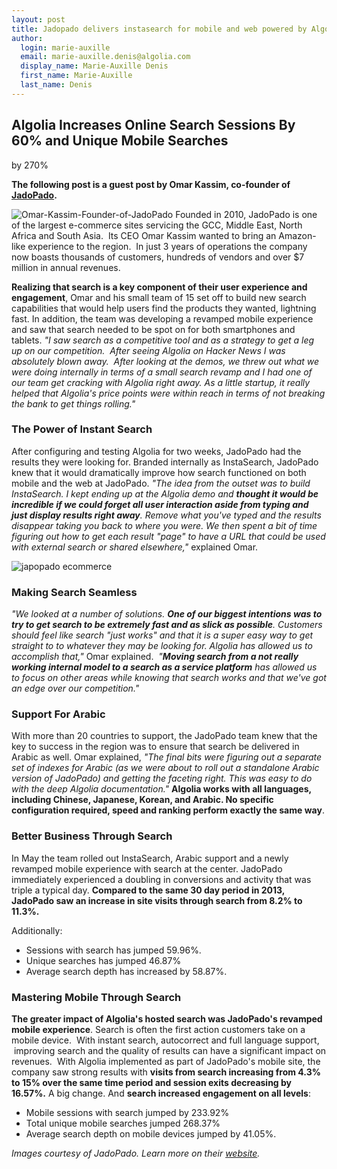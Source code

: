 ```yaml
---
layout: post
title: Jadopado delivers instasearch for mobile and web powered by Algolia
author:
  login: marie-auxille
  email: marie-auxille.denis@algolia.com
  display_name: Marie-Auxille Denis
  first_name: Marie-Auxille
  last_name: Denis
---
```


## Algolia Increases Online Search Sessions By 60% and Unique Mobile Searches
by 270%

**The following post is a guest post by Omar Kassim, co-founder of [JadoPado][1].**

![Omar-Kassim-Founder-of-JadoPado][2] Founded in 2010, JadoPado is one of the largest e-commerce
sites servicing the GCC, Middle East, North Africa and South Asia.  Its CEO
Omar Kassim wanted to bring an Amazon-like experience to the region.  In just
3 years of operations the company now boasts thousands of customers, hundreds
of vendors and over $7 million in annual revenues.

**Realizing that search is a key component of their user experience and engagement**, Omar and his small team of 15 set off to build new search capabilities that would help users find the products they wanted, lightning fast. In addition, the team was developing a revamped mobile experience and saw that search needed to be spot on for both smartphones and tablets. _"I saw search as a competitive tool and as a strategy to get a leg up on our competition.  After seeing Algolia on Hacker News I was absolutely blown away.  After looking at the demos, we threw out what we were doing internally in terms of a small search revamp and I had one of our team get cracking with Algolia right away. As a little startup, it really helped that Algolia's price points were within reach in terms of not breaking the bank to get things rolling."_

### The Power of Instant Search

After configuring and testing Algolia for two weeks, JadoPado had the results
they were looking for. Branded internally as InstaSearch, JadoPado knew that
it would dramatically improve how search functioned on both mobile and the web
at JadoPado. _"The idea from the outset was to build InstaSearch. I kept
ending up at the Algolia demo and **thought it would be incredible if we could
forget all user interaction aside from typing and just display results right
away**. Remove what you've typed and the results disappear taking you back to
where you were. We then spent a bit of time figuring out how to get each
result "page" to have a URL that could be used with external search or shared
elsewhere,"_ explained Omar.

![japopado ecommerce][3]

### Making Search Seamless

_"We looked at a number of solutions. **One of our biggest intentions was to
try to get search to be extremely fast and as slick as possible**. Customers
should feel like search "just works" and that it is a super easy way to get
straight to to whatever they may be looking for. Algolia has allowed us to
accomplish that,"_ Omar explained.  _"**Moving search from a not really
working internal model to a search as a service platform** has allowed us to
focus on other areas while knowing that search works and that we've got an
edge over our competition."_

### Support For Arabic

With more than 20 countries to support, the JadoPado team knew that the key to
success in the region was to ensure that search be delivered in Arabic as
well. Omar explained, _"The final bits were figuring out a separate set of
indexes for Arabic (as we were about to roll out a standalone Arabic version
of JadoPado) and getting the faceting right. This was easy to do with the deep
Algolia documentation."_ **Algolia works with all languages, including
Chinese, Japanese, Korean, and Arabic. No specific configuration required,
speed and ranking perform exactly the same way**.

### Better Business Through Search

In May the team rolled out InstaSearch, Arabic support and a newly revamped
mobile experience with search at the center. JadoPado immediately experienced
a doubling in conversions and activity that was triple a typical day.
**Compared to the same 30 day period in 2013, JadoPado saw an increase in site
visits through search from 8.2% to 11.3%.**

Additionally:

  * Sessions with search has jumped 59.96%.
  * Unique searches has jumped 46.87%
  * Average search depth has increased by 58.87%.

### Mastering Mobile Through Search

**The greater impact of Algolia's hosted search was JadoPado's revamped mobile experience**. Search is often the first action customers take on a mobile device.  With instant search, autocorrect and full language support,  improving search and the quality of results can have a significant impact on revenues.  With Algolia implemented as part of JadoPado's mobile site, the company saw strong results with **visits from search increasing from 4.3% to 15% over the same time period and session exits decreasing by 16.57%.** A big change. And **search increased engagement on all levels**:

  * Mobile sessions with search jumped by 233.92%
  * Total unique mobile searches jumped 268.37%
  * Average search depth on mobile devices jumped by 41.05%.

_Images courtesy of JadoPado. Learn more on their
[website][4]._


[1]: https://jadopado.com/
[2]: /algoliasearch-jekyll-hyde/assets/Omar-Kassim-Founder-of-JadoPado-Image-2-1.jpg
[3]: /algoliasearch-jekyll-hyde/assets/jadopado.gif
[4]: https://jadopado.com/

